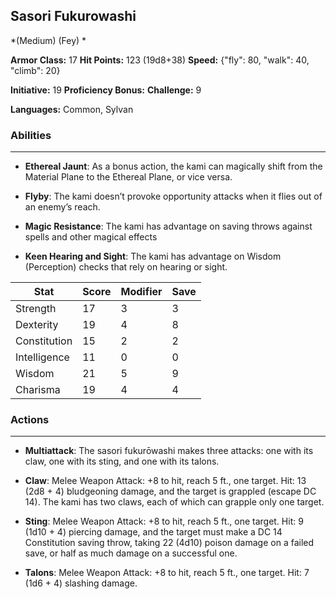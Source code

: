 ## Sasori Fukurowashi
*(Medium) (Fey) *

**Armor Class:** 17
**Hit Points:** 123 (19d8+38)
**Speed:** {"fly": 80, "walk": 40, "climb": 20}

**Initiative:** 19
**Proficiency Bonus:**
**Challenge:** 9

**Languages:** Common, Sylvan

### Abilities
 --- 
- **Ethereal Jaunt**: As a bonus action, the kami can magically shift from the Material Plane to the Ethereal Plane, or vice versa.

- **Flyby**: The kami doesn’t provoke opportunity attacks when it flies out of an enemy’s reach.

- **Magic Resistance**: The kami has advantage on saving throws against spells and other magical effects

- **Keen Hearing and Sight**: The kami has advantage on Wisdom (Perception) checks that rely on hearing or sight.



| Stat | Score | Modifier | Save |
| ---- | ---- | ---- | ---- |
| Strength | 17 | 3 | 3 |
| Dexterity | 19 | 4 | 8 |
| Constitution | 15 | 2 | 2 |
| Intelligence | 11 | 0 | 0 |
| Wisdom | 21 | 5 | 9 |
| Charisma | 19 | 4 | 4 |

### Actions
 --- 
- **Multiattack**: The sasori fukurōwashi makes three attacks: one with its claw, one with its sting, and one with its talons.

- **Claw**: Melee Weapon Attack: +8 to hit, reach 5 ft., one target. Hit: 13 (2d8 + 4) bludgeoning damage, and the target is grappled (escape DC 14). The kami has two claws, each of which can grapple only one target.

- **Sting**: Melee Weapon Attack: +8 to hit, reach 5 ft., one target. Hit: 9 (1d10 + 4) piercing damage, and the target must make a DC 14 Constitution saving throw, taking 22 (4d10) poison damage on a failed save, or half as much damage on a successful one.

- **Talons**: Melee Weapon Attack: +8 to hit, reach 5 ft., one target. Hit: 7 (1d6 + 4) slashing damage.

